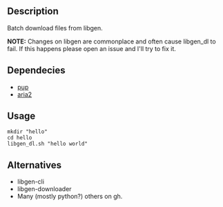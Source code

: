 ## Description
Batch download files from libgen.

**NOTE:** Changes on libgen are commonplace and often cause libgen_dl to fail. If this happens please open an issue and I'll try to fix it.

## Dependecies

- [pup](https://github.com/ericchiang/pup)
- [aria2](https://github.com/aria2/aria2)

## Usage

```
mkdir "hello"
cd hello
libgen_dl.sh "hello world"
```

## Alternatives
- libgen-cli
- libgen-downloader
- Many (mostly python?) others on gh.
